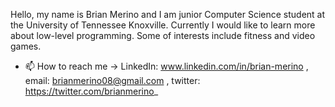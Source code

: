 Hello, my name is Brian Merino and I am junior Computer Science student at the University of Tennessee Knoxville.
Currently I would like to learn more about low-level programming.
Some of interests include fitness and video games.
- 📫 How to reach me -> LinkedIn: www.linkedin.com/in/brian-merino , email: brianmerino08@gmail.com , twitter: https://twitter.com/brianmerino_

